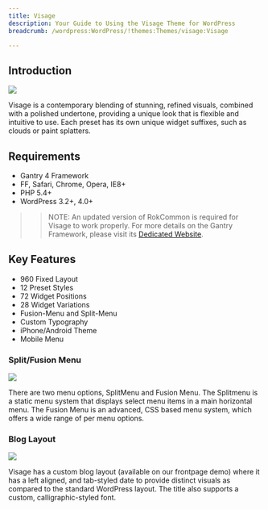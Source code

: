 ```yaml
---
title: Visage
description: Your Guide to Using the Visage Theme for WordPress
breadcrumb: /wordpress:WordPress/!themes:Themes/visage:Visage

---
```


Introduction
-----

![][theme]

Visage is a contemporary blending of stunning, refined visuals, combined with a polished undertone, providing a unique look that is flexible and intuitive to use. Each preset has its own unique widget suffixes, such as clouds or paint splatters.

Requirements
-----

* Gantry 4 Framework
* FF, Safari, Chrome, Opera, IE8+
* PHP 5.4+
* WordPress 3.2+, 4.0+

>> NOTE: An updated version of RokCommon is required for Visage to work properly. For more details on the Gantry Framework, please visit its [Dedicated Website][gantry].

Key Features
-----

* 960 Fixed Layout
* 12 Preset Styles
* 72 Widget Positions
* 28 Widget Variations
* Fusion-Menu and Split-Menu
* Custom Typography
* iPhone/Android Theme
* Mobile Menu

### Split/Fusion Menu

![][splitmenu]

There are two menu options, SplitMenu and Fusion Menu. The Splitmenu is a static menu system that displays select menu items in a main horizontal menu. The Fusion Menu is an advanced, CSS based menu system, which offers a wide range of per menu options.

### Blog Layout

![][blog]

Visage has a custom blog layout (available on our frontpage demo) where it has a left aligned, and tab-styled date to provide distinct visuals as compared to the standard WordPress layout. The title also supports a custom, calligraphic-styled font.

[gantry]: http://gantry.org/
[gantry_install]: ../../start/gantry.md
[theme]: assets/visage.jpeg
[responsive]: assets/responsive.jpg
[splitmenu]: assets/splitmenu.jpg
[blog]: assets/blog.jpg
[roksprocket3]: assets/roksprocket_3.jpg
[roksprocket4]: assets/roksprocket_4.jpg
[gantry4]: assets/gantry4.jpg
[bootstrap]: http://twitter.github.com/bootstrap/